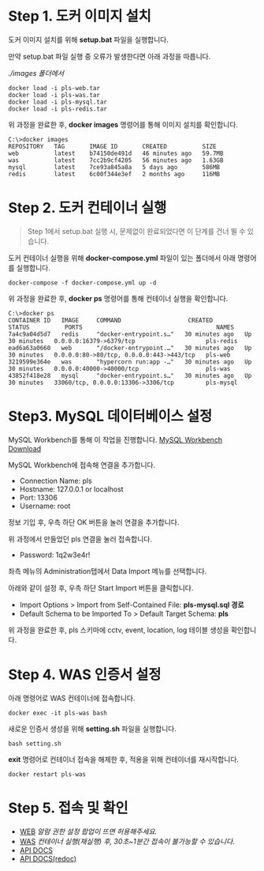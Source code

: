 # Step 1. 도커 이미지 설치 
도커 이미지 설치를 위해 **setup.bat** 파일을 실행합니다.

만약 setup.bat 파일 실행 중 오류가 발생한다면 아래 과정을 따릅니다.

*./images 폴더에서*
```
docker load -i pls-web.tar
docker load -i pls-was.tar
docker load -i pls-mysql.tar
docker load -i pls-redis.tar
```

위 과정을 완료한 후, **docker images** 명령어를 통해 이미지 설치를 확인합니다.
```
C:\>docker images
REPOSITORY   TAG       IMAGE ID       CREATED          SIZE
web          latest    b74150de491d   46 minutes ago   59.7MB
was          latest    7cc2b9cf4205   56 minutes ago   1.63GB
mysql        latest    7ce93a845a8a   5 days ago       586MB
redis        latest    6c00f344e3ef   2 months ago     116MB
```

# Step 2. 도커 컨테이너 실행
> Step 1에서 setup.bat 실행 시, 문제없이 완료되었다면 이 단계를 건너 뛸 수 있습니다.

도커 컨테이너 실행을 위해 **docker-compose.yml** 파일이 있는 폴더에서 아래 명령어를 실행합니다.
```
docker-compose -f docker-compose.yml up -d
```
위 과정을 완료한 후, **docker ps** 명령어를 통해 컨테이너 실행을 확인합니다.
```
C:\>docker ps
CONTAINER ID   IMAGE     COMMAND                   CREATED          STATUS          PORTS                                      NAMES
7a4c9a04d5d7   redis     "docker-entrypoint.s…"   30 minutes ago   Up 30 minutes   0.0.0.0:16379->6379/tcp                    pls-redis
ead6a63a0660   web       "/docker-entrypoint.…"   30 minutes ago   Up 30 minutes   0.0.0.0:80->80/tcp, 0.0.0.0:443->443/tcp   pls-web
3219599e364e   was       "hypercorn run:app -…"   30 minutes ago   Up 30 minutes   0.0.0.0:40000->40000/tcp                   pls-was
43852f418e28   mysql     "docker-entrypoint.s…"   30 minutes ago   Up 30 minutes   33060/tcp, 0.0.0.0:13306->3306/tcp         pls-mysql
```

# Step3. MySQL 데이터베이스 설정

MySQL Workbench를 통해 이 작업을 진행합니다. 
[MySQL Workbench Download](https://dev.mysql.com/downloads/workbench/)

MySQL Workbench에 접속해 연결을 추가합니다.

- Connection Name: pls
- Hostname: 127.0.0.1 or localhost
- Port: 13306
- Username: root

정보 기입 후, 우측 하단 OK 버튼을 눌러 연결을 추가합니다.

위 과정에서 만들었던 pls 연결을 눌러 접속합니다.
- Password: 1q2w3e4r!

좌측 메뉴의 Administration탭에서 Data Import 메뉴를 선택합니다.

아래와 같이 설정 후, 우측 하단 Start Import 버튼을 클릭합니다.
- Import Options > Import from Self-Contained File: **pls-mysql.sql 경로**
- Default Schema to be Imported To > Default Target Schema: **pls**

위 과정을 완료한 후, pls 스키마에 cctv, event, location, log 테이블 생성을 확인합니다.

# Step 4. WAS 인증서 설정

아래 명령어로 WAS 컨테이너에 접속합니다.
```
docker exec -it pls-was bash
```

새로운 인증서 생성을 위해 **setting.sh** 파일을 실행합니다.
```
bash setting.sh
```

**exit** 명령어로 컨테이너 접속을 해제한 후, 적용을 위해 컨테이너를 재시작합니다.
```
docker restart pls-was
```

# Step 5. 접속 및 확인

- [WEB](https://localhost) *알람 권한 설정 팝업이 뜨면 허용해주세요.*
- [WAS](https://localhost:40000) *컨테이너 실행(재실행) 후, 30초~1분간 접속이 불가능할 수 있습니다.*
- [API DOCS](https://localhost:40000/docs)   
- [API DOCS(redoc)](https://localhost:40000/redoc)   